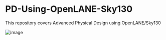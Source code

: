 # PD-Using-OpenLANE-Sky130
This repository covers Advanced Physical Design using OpenLANE/Sky130

![image](https://user-images.githubusercontent.com/67575543/155361664-f349234b-db64-4625-a9d0-3200c065f532.png)

